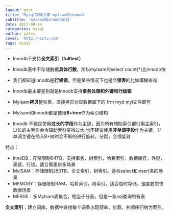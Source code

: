 ```yaml
---
layout: post
title: 'Mysql存储引擎-myisam和innodb'
subtitle: 'myiasm和innodb区别'
date: 2017-09-14
categories: mysql
author: yates
cover: 'http://cctv.com'
tags: mysql
---
```



- Innodb不支持**全文索引（fulltext）**
- Innodb表中不存储数据**具体行数**，所以myisam的select count(*)比innodb快
- 我们都知道Innodb是**行级锁**，但是某些情况下也是会**锁表**的比如模糊查询
- Innodb最主要差别就是Innodb支持**事务处理和外键和行级锁**
- MyIsam**拷贝**整张表，直接拷贝对应数据库下的 frm myd myi文件即可

- MyIsam和Innodb都是使用**B+tree**作为索引结构

- Innodb 不建议使用**过长的字段**作为主键，因为所有辅助索引都引用主索引，过长的主索引会令辅助索引变得过大;也不建议使用**非单调字段**作为主键，非单调主键在插入B+树时会不断的进行旋转，分裂，会很低效

特点：

- InnoDB：存储限制64TB，支持事务，树索引，哈希索引，数据缓存，外键，表锁，行锁。适合需更新多场景
- MylSAM：存储限制256TB，全文索引，树索引。适合select和insert多的场景
- MEMORY：存储限制RAM，哈希索引，树索引。适合临时存储，速度要求快数据场景
- MERGE：多MyIsam表集合，相当于分表，但是一条sql查询所有表
 

**全文索引**：建立词库，数据中查找每个词条出现频率，位置，并顺序归纳为索引。